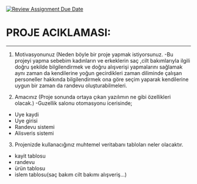 [![Review Assignment Due Date](https://classroom.github.com/assets/deadline-readme-button-24ddc0f5d75046c5622901739e7c5dd533143b0c8e959d652212380cedb1ea36.svg)](https://classroom.github.com/a/uelKf0-p)
# PROJE ACIKLAMASI:
---
1. Motivasyonunuz (Neden böyle bir proje yapmak istiyorsunuz.
-Bu projeyi yapma sebebim kadınların ve erkeklerin saç ,cilt bakımlarıyla ilgili doğru şekilde bilgilendirmek ve doğru alışverişi yapmalarını sağlamak aynı zaman da kendilerine yoğun gecirdikleri zaman diliminde çalışan personeller hakkında bilgilendirmek ona göre seçim yaparak kendilerine uygun bir zaman da randevu oluşturabilmeleri.

2. Amacınız (Proje sonunda ortaya çıkan yazılımın ne gibi özellikleri olacak.)
 -Guzellik salonu otomasyonu icerisinde;
* Uye kaydi
* Uye girisi
* Randevu sistemi
* Alisveris sistemi

3. Projenizde kullanacığınız muhtemel veritabanı tabloları neler olacaktır.
* kayit tablosu
* randevu
* ürün tablosu
* islem tablosu(saç bakım cilt bakımı alışveriş...)

